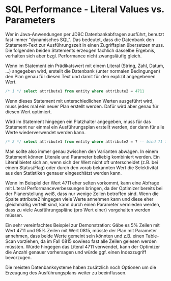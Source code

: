 # SQL Performance - Literal Values vs. Parameters

Wer in Java-Anwendungen per JDBC Datenbankabfragen ausführt, benutzt fast immer "dynamisches SQL". Das bedeutet, 
dass die Datenbank den Statement-Text zur Ausführungszeit in einen Zugriffsplan übersetzen muss. Die folgenden 
beiden Statements erzeugen fachlich dasselbe Ergebnis, verhalten sich aber bzgl. Performance nicht zwangsläufig 
gleich.

Wenn im Statement ein Prädikatswert mit einem Literal (String, Zahl, Datum, ...) angegeben wird, erstellt die 
Datenbank (unter normalen Bedingungen) den Plan genau für diesen Text und damit für den explizit angegebenen Wert.

```sql
/* 1 */ select attribute1 from entity where attribute2 = 4711
```

Wenn dieses Statement mit unterschiedlichen Werten ausgeführt wird, muss jedes mal ein neuer Plan erstellt werden.
Dafür wird aber genau für diesen Wert optimiert.

Wird im Statement hingegen ein Platzhalter angegeben, muss für das Statement nur einmal ein Ausführungsplan erstellt
werden, der dann für alle Werte wiederverwendet werden kann. 

```sql
/* 2 */ select attribute1 from entity where attribute2 = ? -- bind ?1 to 4711
```

Man sollte also immer genau zwischen den Varianten abwägen. In einem Statement können Literale und Parameter beliebig
kombiniert werden. Ein Literal bietet sich an, wenn sich der Wert nicht oft unterscheidet (z.B. bei einem Status/Flag)
oder durch den vorab bekannten Wert die Selektivität aus den Statistiken genauer eingeschätzt werden kann.

Wenn im Beispiel der Wert 4711 eher selten vorkommt, kann eine Abfrage mit Literal Performanceverbessungen bringen, da
der Optimizer bereits bei der Planerstellung weiß, dass nur wenige Zeilen betroffen sind. Wenn die Spalte attribute2
hingegen viele Werte annehmen kann und diese eher gleichmäßig verteilt sind, kann durch einen Parameter vermieden werden,
dass zu viele Ausführungspläne (pro Wert einer) vorgehalten werden müssen.

Ein sehr vereinfachtes Beispiel zur Demonstration: 
Gäbe es 5% Zeilen mit Wert 4711 und 95% Zeilen mit Wert 0815, müsste der Plan mit Parameter annehmen, dass beide Werte 
gemeint sein könnten und z.B. einen Table-Scan vorziehen, da im Fall 0815 sowieso fast alle Zeilen gelesen werden müssten.
Würde hingegen das Literal 4711 verwendet, kann der Optimizer die Anzahl genauer vorhersagen und würde ggf. einen Indexzugriff
bevorzugen.

Die meisten Datenbanksysteme haben zusätzlich noch Optionen um die Erzeugung des Ausführungsplans weiter zu beeinflussen.
